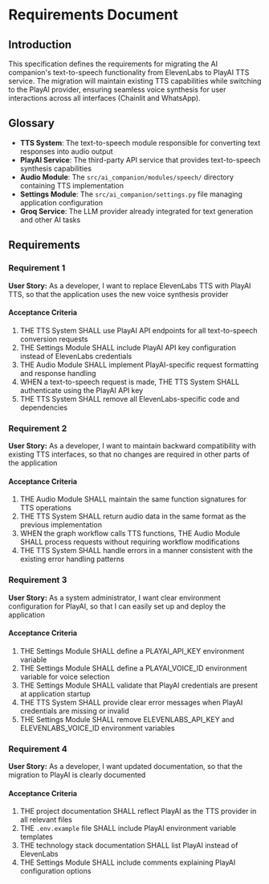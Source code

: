 # Requirements Document

## Introduction

This specification defines the requirements for migrating the AI companion's text-to-speech functionality from ElevenLabs to PlayAI TTS service. The migration will maintain existing TTS capabilities while switching to the PlayAI provider, ensuring seamless voice synthesis for user interactions across all interfaces (Chainlit and WhatsApp).

## Glossary

- **TTS System**: The text-to-speech module responsible for converting text responses into audio output
- **PlayAI Service**: The third-party API service that provides text-to-speech synthesis capabilities
- **Audio Module**: The `src/ai_companion/modules/speech/` directory containing TTS implementation
- **Settings Module**: The `src/ai_companion/settings.py` file managing application configuration
- **Groq Service**: The LLM provider already integrated for text generation and other AI tasks

## Requirements

### Requirement 1

**User Story:** As a developer, I want to replace ElevenLabs TTS with PlayAI TTS, so that the application uses the new voice synthesis provider

#### Acceptance Criteria

1. THE TTS System SHALL use PlayAI API endpoints for all text-to-speech conversion requests
2. THE Settings Module SHALL include PlayAI API key configuration instead of ElevenLabs credentials
3. THE Audio Module SHALL implement PlayAI-specific request formatting and response handling
4. WHEN a text-to-speech request is made, THE TTS System SHALL authenticate using the PlayAI API key
5. THE TTS System SHALL remove all ElevenLabs-specific code and dependencies

### Requirement 2

**User Story:** As a developer, I want to maintain backward compatibility with existing TTS interfaces, so that no changes are required in other parts of the application

#### Acceptance Criteria

1. THE Audio Module SHALL maintain the same function signatures for TTS operations
2. THE TTS System SHALL return audio data in the same format as the previous implementation
3. WHEN the graph workflow calls TTS functions, THE Audio Module SHALL process requests without requiring workflow modifications
4. THE TTS System SHALL handle errors in a manner consistent with the existing error handling patterns

### Requirement 3

**User Story:** As a system administrator, I want clear environment configuration for PlayAI, so that I can easily set up and deploy the application

#### Acceptance Criteria

1. THE Settings Module SHALL define a PLAYAI_API_KEY environment variable
2. THE Settings Module SHALL define a PLAYAI_VOICE_ID environment variable for voice selection
3. THE Settings Module SHALL validate that PlayAI credentials are present at application startup
4. THE TTS System SHALL provide clear error messages when PlayAI credentials are missing or invalid
5. THE Settings Module SHALL remove ELEVENLABS_API_KEY and ELEVENLABS_VOICE_ID environment variables

### Requirement 4

**User Story:** As a developer, I want updated documentation, so that the migration to PlayAI is clearly documented

#### Acceptance Criteria

1. THE project documentation SHALL reflect PlayAI as the TTS provider in all relevant files
2. THE `.env.example` file SHALL include PlayAI environment variable templates
3. THE technology stack documentation SHALL list PlayAI instead of ElevenLabs
4. THE Settings Module SHALL include comments explaining PlayAI configuration options
